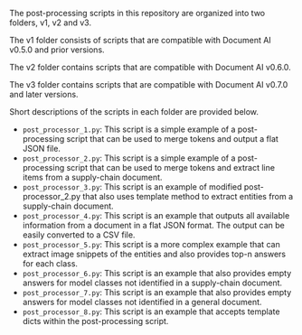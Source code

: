 The post-processing scripts in this repository are organized into two folders, v1, v2 and v3.

The v1 folder consists of scripts that are compatible with Document AI v0.5.0 and prior versions.

The v2 folder contains scripts that are compatible with Document AI v0.6.0.

The v3 folder contains scripts that are compatible with Document AI v0.7.0 and later versions.

Short descriptions of the scripts in each folder are provided below.
- `post_processor_1.py`: This script is a simple example of a post-processing script that can be used to merge tokens and output a flat JSON file.
- `post_processor_2.py`: This script is a simple example of a post-processing script that can be used to merge tokens and extract line items from a supply-chain document.
- `post_processor_3.py`: This script is an example of modified post-processor_2.py that also uses template method to extract entities from a supply-chain document.
- `post_processor_4.py`: This script is an example that outputs all available information from a document in a flat JSON format. The output can be easily converted to a CSV file.
- `post_processor_5.py`: This script is a more complex example that can extract image snippets of the entities and also provides top-n answers for each class.
- `post_processor_6.py`: This script is an example that also provides empty answers for model classes not identified in a supply-chain document.
- `post_processor_7.py`: This script is an example that also provides empty answers for model classes not identified in a general document.
- `post_processor_8.py`: This script is an example that accepts template dicts within the post-processing script.
